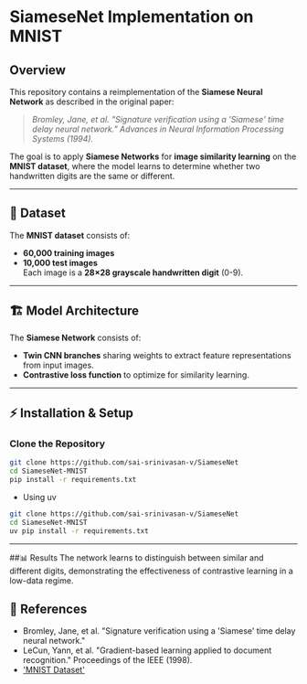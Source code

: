 # **SiameseNet Implementation on MNIST**

## Overview

This repository contains a reimplementation of the **Siamese Neural Network** as described in the original paper:  

> *Bromley, Jane, et al. "Signature verification using a 'Siamese' time delay neural network." Advances in Neural Information Processing Systems (1994).*

The goal is to apply **Siamese Networks** for **image similarity learning** on the **MNIST dataset**, where the model learns to determine whether two handwritten digits are the same or different.

---

## 📂 Dataset  

The **MNIST dataset** consists of:  
- **60,000 training images**  
- **10,000 test images**  
Each image is a **28×28 grayscale handwritten digit** (0-9).  

---

## 🏗 Model Architecture  

The **Siamese Network** consists of:  
- **Twin CNN branches** sharing weights to extract feature representations from input images.  
- **Contrastive loss function** to optimize for similarity learning.  

---

## ⚡ Installation & Setup  

### Clone the Repository  
```bash
git clone https://github.com/sai-srinivasan-v/SiameseNet
cd SiameseNet-MNIST
pip install -r requirements.txt
```
- Using uv
```bash
git clone https://github.com/sai-srinivasan-v/SiameseNet
cd SiameseNet-MNIST
uv pip install -r requirements.txt
```
---

##📊 Results
The network learns to distinguish between similar and different digits, demonstrating the effectiveness of contrastive learning in a low-data regime.


## 📖 References
- Bromley, Jane, et al. "Signature verification using a 'Siamese' time delay neural network."
- LeCun, Yann, et al. "Gradient-based learning applied to document recognition." Proceedings of the IEEE (1998).
- ['MNIST Dataset'](http://yann.lecun.com/exdb/mnist/)
